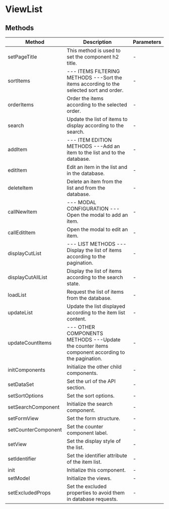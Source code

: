 # ViewList

## Methods

<!-- @vuese:ViewList:methods:start -->
|Method|Description|Parameters|
|---|---|---|
|setPageTitle|This method is used to set the component h2 title.|-|
|sortItems|--- ITEMS FILTERING METHODS ---Sort the items according to the selected sort and order.|-|
|orderItems|Order the items according to the selected order.|-|
|search|Update the list of items to display according to the search.|-|
|addItem|--- ITEM EDITION METHODS ---Add an item to the list and to the database.|-|
|editItem|Edit an item in the list and in the database.|-|
|deleteItem|Delete an item from the list and from the database.|-|
|callNewItem|--- MODAL CONFIGURATION ---Open the modal to add an item.|-|
|callEditItem|Open the modal to edit an item.|-|
|displayCutList|--- LIST METHODS ---Display the list of items according to the pagination.|-|
|displayCutAllList|Display the list of items according to the search state.|-|
|loadList|Request the list of items from the database.|-|
|updateList|Update the list displayed according to the item list content.|-|
|updateCountItems|--- OTHER COMPONENTS METHODS ---Update the counter items component according to the pagination.|-|
|initComponents|Initialize the other child components.|-|
|setDataSet|Set the url of the API section.|-|
|setSortOptions|Set the sort options.|-|
|setSearchComponent|Initialize the search component.|-|
|setFormView|Set the form structure.|-|
|setCounterComponent|Set the counter component label.|-|
|setView|Set the display style of the list.|-|
|setIdentifier|Set the identifier attribute of the item list.|-|
|init|Initialize this component.|-|
|setModel|Initialize the views.|-|
|setExcludedProps|Set the excluded properties to avoid them in database requests.|-|

<!-- @vuese:ViewList:methods:end -->


